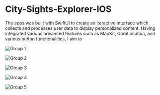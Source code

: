 # City-Sights-Explorer-IOS

The apps was built with SwiftUI to create an iteractive interface which collects and processes user data to display personalized content.
Having integrated various advanced features such as MapKit, CoreLocation, and various button functionalities, I aim to 

![Group 1](https://user-images.githubusercontent.com/86247337/159610322-ddfa26d8-365d-40fe-8580-658c496416a3.jpg)

![Group 2](https://user-images.githubusercontent.com/86247337/159610336-d02e0194-e8a1-4816-bbbb-5595250ee687.jpg)

![Group 3](https://user-images.githubusercontent.com/86247337/159610349-85bed593-72d6-4a9e-9e49-970d8603ca8d.jpg)

![Group 4](https://user-images.githubusercontent.com/86247337/159610371-54a6d7cc-f990-479b-bbe6-d896c26cbafc.jpg)

![Group 5](https://user-images.githubusercontent.com/86247337/159610386-c408b4f8-e9d8-453d-a736-b7b5fb852a94.jpg)
